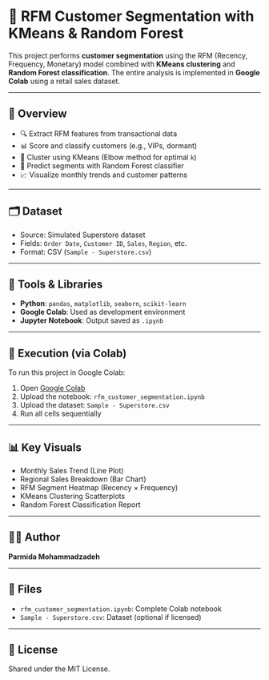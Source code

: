 # 🧠 RFM Customer Segmentation with KMeans & Random Forest

This project performs **customer segmentation** using the RFM (Recency, Frequency, Monetary) model combined with **KMeans clustering** and **Random Forest classification**. The entire analysis is implemented in **Google Colab** using a retail sales dataset.

---

## 📌 Overview

- 🔍 Extract RFM features from transactional data
- 📊 Score and classify customers (e.g., VIPs, dormant)
- 🤖 Cluster using KMeans (Elbow method for optimal `k`)
- 🧠 Predict segments with Random Forest classifier
- 📈 Visualize monthly trends and customer patterns

---

## 🗂️ Dataset

- Source: Simulated Superstore dataset
- Fields: `Order Date`, `Customer ID`, `Sales`, `Region`, etc.
- Format: CSV (`Sample - Superstore.csv`)

---

## 🔧 Tools & Libraries

- **Python**: `pandas`, `matplotlib`, `seaborn`, `scikit-learn`
- **Google Colab**: Used as development environment
- **Jupyter Notebook**: Output saved as `.ipynb`

---

## 🚀 Execution (via Colab)

To run this project in Google Colab:

1. Open [Google Colab](https://colab.research.google.com/)
2. Upload the notebook: `rfm_customer_segmentation.ipynb`
3. Upload the dataset: `Sample - Superstore.csv`
4. Run all cells sequentially

---

## 📊 Key Visuals

- Monthly Sales Trend (Line Plot)
- Regional Sales Breakdown (Bar Chart)
- RFM Segment Heatmap (Recency × Frequency)
- KMeans Clustering Scatterplots
- Random Forest Classification Report

---

## 👩‍💻 Author

**Parmida Mohammadzadeh**

---

## 📁 Files

- `rfm_customer_segmentation.ipynb`: Complete Colab notebook
- `Sample - Superstore.csv`: Dataset (optional if licensed)

---

## 📜 License

Shared under the MIT License.
